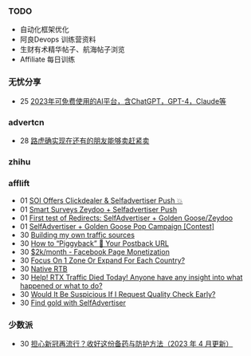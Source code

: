 ### TODO
-  自动化框架优化
-  阿良Devops 训练营资料
-  生财有术精华帖子、航海帖子浏览
-  Affiliate 每日训练

### 无忧分享
<!-- ruyo:START -->
-  25 [2023年可免费使用的AI平台，含ChatGPT，GPT-4，Claude等](https://51.ruyo.net/18350.html)<!-- ruyo:END -->

### advertcn
<!-- advertcn:START -->
-  28 [路虎确实现在还有的朋友能够卖赶紧卖](https://www.advertcn.com/forum.php?mod=viewthread&tid=110139)<!-- advertcn:END -->

### zhihu
<!-- zhihu:START -->
<!-- zhihu:END -->

### afflift
<!-- afflift:START -->
-  01 [SOI Offers Clickdealer &amp; Selfadvertiser Push 💥](https://afflift.com/f/threads/soi-offers-clickdealer-selfadvertiser-push-%F0%9F%92%A5.10846/)
-  01 [Smart Surveys Zeydoo + Selfadvertiser Push](https://afflift.com/f/threads/smart-surveys-zeydoo-selfadvertiser-push.10839/)
-  01 [First test of Redirects: SelfAdvertiser + Golden Goose/Zeydoo](https://afflift.com/f/threads/first-test-of-redirects-selfadvertiser-golden-goose-zeydoo.10742/)
-  01 [SelfAdvertiser + Golden Goose Pop Campaign [Contest]](https://afflift.com/f/threads/selfadvertiser-golden-goose-pop-campaign-contest.10767/)
-  30 [Building my own traffic sources](https://afflift.com/f/threads/building-my-own-traffic-sources.10721/)
-  30 [How to “Piggyback” 🐷 Your Postback URL](https://afflift.com/f/threads/how-to-%E2%80%9Cpiggyback%E2%80%9D-%F0%9F%90%B7-your-postback-url.9986/)
-  30 [$2k/month - Facebook Page Monetization](https://afflift.com/f/threads/2k-month-facebook-page-monetization.10637/)
-  30 [Focus On 1 Zone Or Expand For Each Country?](https://afflift.com/f/threads/focus-on-1-zone-or-expand-for-each-country.10851/)
-  30 [Native RTB](https://afflift.com/f/threads/native-rtb.10841/)
-  30 [Help! RTX Traffic Died Today! Anyone have any insight into what happened or what to do?](https://afflift.com/f/threads/help-rtx-traffic-died-today-anyone-have-any-insight-into-what-happened-or-what-to-do.10847/)
-  30 [Would It Be Suspicious If I Request Quality Check Early?](https://afflift.com/f/threads/would-it-be-suspicious-if-i-request-quality-check-early.10849/)
-  30 [Find gold with SelfAdvertiser](https://afflift.com/f/threads/find-gold-with-selfadvertiser.10784/)<!-- afflift:END -->

### 少数派
<!-- sspai:START -->
-  30 [担心新冠再流行？收好这份备药与防护方法（2023 年 4 月更新）](https://sspai.com/post/77155)<!-- sspai:END -->

